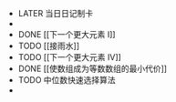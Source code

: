 - LATER  当日日记制卡
-
- DONE [[下一个更大元素 I]]
- TODO [[接雨水]]
- TODO [[下一个更大元素 IV]]
- DONE [[使数组成为等数数组的最小代价]]
- TODO 中位数快速选择算法
-